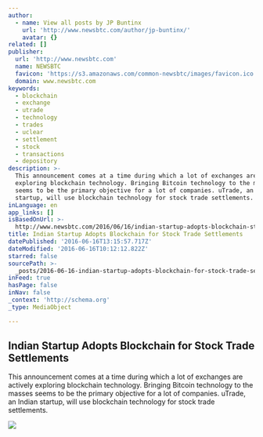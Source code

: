 ```yaml
---
author:
  - name: View all posts by JP Buntinx
    url: 'http://www.newsbtc.com/author/jp-buntinx/'
    avatar: {}
related: []
publisher:
  url: 'http://www.newsbtc.com'
  name: NEWSBTC
  favicon: 'https://s3.amazonaws.com/common-newsbtc/images/favicon.ico'
  domain: www.newsbtc.com
keywords:
  - blockchain
  - exchange
  - utrade
  - technology
  - trades
  - uclear
  - settlement
  - stock
  - transactions
  - depository
description: >-
  This announcement comes at a time during which a lot of exchanges are actively
  exploring blockchain technology. Bringing Bitcoin technology to the masses
  seems to be the primary objective for a lot of companies. uTrade, an Indian
  startup, will use blockchain technology for stock trade settlements.
inLanguage: en
app_links: []
isBasedOnUrl: >-
  http://www.newsbtc.com/2016/06/16/indian-startup-adopts-blockchain-stock-trade-settlements/
title: Indian Startup Adopts Blockchain for Stock Trade Settlements
datePublished: '2016-06-16T13:15:57.717Z'
dateModified: '2016-06-16T10:12:12.822Z'
starred: false
sourcePath: >-
  _posts/2016-06-16-indian-startup-adopts-blockchain-for-stock-trade-settlements.md
inFeed: true
hasPage: false
inNav: false
_context: 'http://schema.org'
_type: MediaObject

---
```

<article style=""><h1>Indian Startup Adopts Blockchain for Stock Trade Settlements</h1><p>This announcement comes at a time during which a lot of exchanges are actively exploring blockchain technology. Bringing Bitcoin technology to the masses seems to be the primary objective for a lot of companies. uTrade, an Indian startup, will use blockchain technology for stock trade settlements.</p><img src="http://s3.amazonaws.com/main-newsbtc-images/2016/06/16093858/shutterstock_146565587.jpg" /></article>